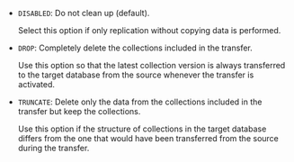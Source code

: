 * `DISABLED`: Do not clean up (default).

   Select this option if only replication without copying data is performed.

* `DROP`: Completely delete the collections included in the transfer.

   Use this option so that the latest collection version is always transferred to the target database from the source whenever the transfer is activated.

* `TRUNCATE`: Delete only the data from the collections included in the transfer but keep the collections.

   Use this option if the structure of collections in the target database differs from the one that would have been transferred from the source during the transfer.
